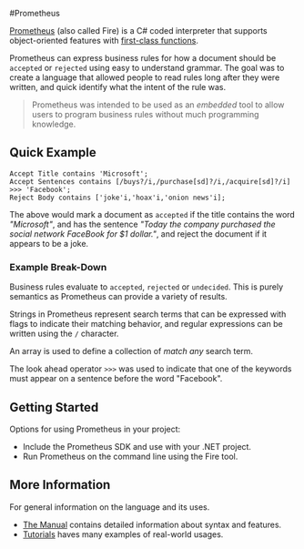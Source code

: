 #Prometheus

[Prometheus](http://pro.me-the.us) (also called Fire) is a C# coded interpreter that supports object-oriented features with [first-class functions](https://en.wikipedia.org/wiki/First-class_functions). 

Prometheus can express business rules for how a document should be `accepted` or `rejected` using easy to understand grammar. The goal was to create a language that allowed people to read rules long after they were written, and quick identify what the intent of the rule was.

> Prometheus was intended to be used as an *embedded* tool to allow users to program business rules without much programming knowledge.

## Quick Example

	Accept Title contains 'Microsoft';
	Accept Sentences contains [/buys?/i,/purchase[sd]?/i,/acquire[sd]?/i] >>> 'Facebook';
	Reject Body contains ['joke'i,'hoax'i,'onion news'i];

The above would mark a document as `accepted` if the title contains the word *"Microsoft"*, and has the sentence *"Today the company purchased the social network FaceBook for $1 dollar."*, and reject the document if it appears to be a joke.

### Example Break-Down

Business rules evaluate to `accepted`, `rejected` or `undecided`. This is purely semantics as Prometheus can provide a variety of results.

Strings in Prometheus represent search terms that can be expressed with flags to indicate their matching behavior, and regular expressions can be written using the `/` character.

An array is used to define a collection of *match any* search term.

The look ahead operator `>>>` was used to indicate that one of the keywords must appear on a sentence before the word "Facebook".

## Getting Started

Options for using Prometheus in your project:

- Include the Prometheus SDK and use with your .NET project.
- Run Prometheus on the command line using the Fire tool.

## More Information

For general information on the language and its uses.

- [The Manual](http://pro.me-the.us/manual/) contains detailed information about syntax and features.
- [Tutorials](http://pro.me-the.us/category/tutorials/) haves many examples of real-world usages.